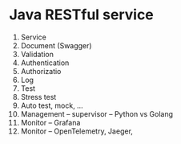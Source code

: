 # Java RESTful service


1. Service
1. Document (Swagger)
1. Validation
1. Authentication
1. Authorizatio
1. Log
1. Test
1. Stress test
1. Auto test, mock, …
1. Management – supervisor – Python vs Golang
1. Monitor – Grafana
1. Monitor – OpenTelemetry, Jaeger,

